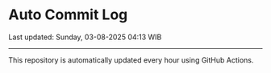# Auto Commit Log

Last updated: Sunday, 03-08-2025 04:13 WIB

---

This repository is automatically updated every hour using GitHub Actions.
